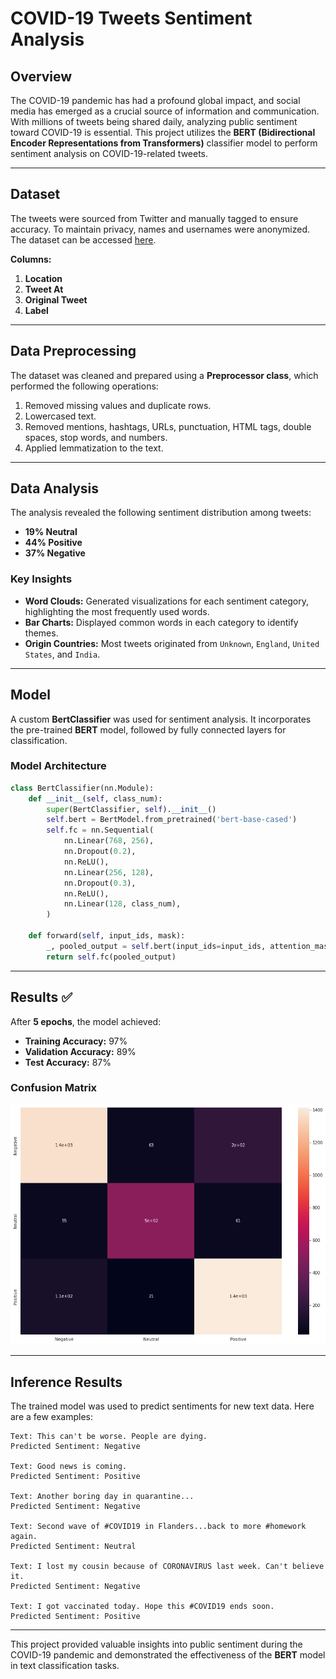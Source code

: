 # COVID-19 Tweets Sentiment Analysis

## Overview
The COVID-19 pandemic has had a profound global impact, and social media has emerged as a crucial source of information and communication. With millions of tweets being shared daily, analyzing public sentiment toward COVID-19 is essential. This project utilizes the **BERT (Bidirectional Encoder Representations from Transformers)** classifier model to perform sentiment analysis on COVID-19-related tweets.

---

## Dataset
The tweets were sourced from Twitter and manually tagged to ensure accuracy. To maintain privacy, names and usernames were anonymized. The dataset can be accessed [here](https://www.kaggle.com/datasets/datatattle/covid-19-nlp-text-classification).

**Columns:**
1. **Location** 
2. **Tweet At** 
3. **Original Tweet**
4. **Label**


---

## Data Preprocessing
The dataset was cleaned and prepared using a **Preprocessor class**, which performed the following operations:
1. Removed missing values and duplicate rows.  
2. Lowercased text.  
3. Removed mentions, hashtags, URLs, punctuation, HTML tags, double spaces, stop words, and numbers.  
4. Applied lemmatization to the text.  

---

## Data Analysis
The analysis revealed the following sentiment distribution among tweets:
- **19% Neutral**  
- **44% Positive**  
- **37% Negative**  

### Key Insights
- **Word Clouds:** Generated visualizations for each sentiment category, highlighting the most frequently used words.  
- **Bar Charts:** Displayed common words in each category to identify themes.  
- **Origin Countries:** Most tweets originated from `Unknown`, `England`, `United States`, and `India`.  

---

## Model
A custom **BertClassifier** was used for sentiment analysis. It incorporates the pre-trained **BERT** model, followed by fully connected layers for classification.

### Model Architecture
```python
class BertClassifier(nn.Module):
    def __init__(self, class_num):
        super(BertClassifier, self).__init__()
        self.bert = BertModel.from_pretrained('bert-base-cased')
        self.fc = nn.Sequential(
            nn.Linear(768, 256),
            nn.Dropout(0.2),
            nn.ReLU(),
            nn.Linear(256, 128),
            nn.Dropout(0.3),
            nn.ReLU(),
            nn.Linear(128, class_num),
        )

    def forward(self, input_ids, mask):
        _, pooled_output = self.bert(input_ids=input_ids, attention_mask=mask, return_dict=False)
        return self.fc(pooled_output)
```

---

## Results ✅
After **5 epochs**, the model achieved:
- **Training Accuracy:** 97%  
- **Validation Accuracy:** 89%  
- **Test Accuracy:** 87%  

### Confusion Matrix
![Confusion Matrix](images/cfm.png)

---

## Inference Results
The trained model was used to predict sentiments for new text data. Here are a few examples:

```plaintext
Text: This can't be worse. People are dying.  
Predicted Sentiment: Negative  

Text: Good news is coming.  
Predicted Sentiment: Positive  

Text: Another boring day in quarantine...  
Predicted Sentiment: Negative  

Text: Second wave of #COVID19 in Flanders...back to more #homework again.  
Predicted Sentiment: Neutral  

Text: I lost my cousin because of CORONAVIRUS last week. Can't believe it.  
Predicted Sentiment: Negative  

Text: I got vaccinated today. Hope this #COVID19 ends soon.  
Predicted Sentiment: Positive  
```

---

This project provided valuable insights into public sentiment during the COVID-19 pandemic and demonstrated the effectiveness of the **BERT** model in text classification tasks.
